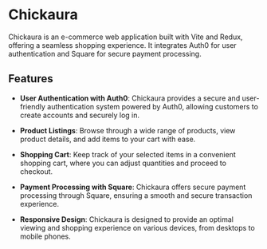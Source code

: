 # Chickaura

Chickaura is an e-commerce web application built with Vite and Redux, offering a seamless shopping experience. It integrates Auth0 for user authentication and Square for secure payment processing.

## Features

- **User Authentication with Auth0**: Chickaura provides a secure and user-friendly authentication system powered by Auth0, allowing customers to create accounts and securely log in.

- **Product Listings**: Browse through a wide range of products, view product details, and add items to your cart with ease.

- **Shopping Cart**: Keep track of your selected items in a convenient shopping cart, where you can adjust quantities and proceed to checkout.

- **Payment Processing with Square**: Chickaura offers secure payment processing through Square, ensuring a smooth and secure transaction experience.

- **Responsive Design**: Chickaura is designed to provide an optimal viewing and shopping experience on various devices, from desktops to mobile phones.


